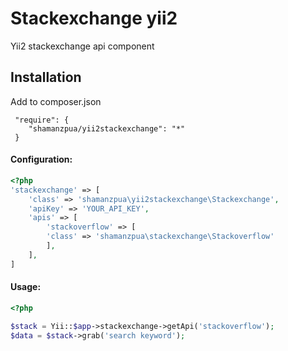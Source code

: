 # Stackexchange yii2

Yii2 stackexchange api component

## Installation

Add to composer.json
````
 "require": {
    "shamanzpua/yii2stackexchange": "*"
 }
````
#### Configuration:

```php
<?php
'stackexchange' => [
    'class' => 'shamanzpua\yii2stackexchange\Stackexchange',
    'apiKey' => 'YOUR_API_KEY',
    'apis' => [
        'stackoverflow' => [
        'class' => 'shamanzpua\stackexchange\Stackoverflow'
        ],
    ],
]
```

#### Usage:

```php
<?php

$stack = Yii::$app->stackexchange->getApi('stackoverflow');
$data = $stack->grab('search keyword');
```
